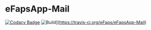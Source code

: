 # eFapsApp-Mail

[![Codacy Badge](https://api.codacy.com/project/badge/Grade/3042d38f51894eed84fb9c2155a0b011)](https://www.codacy.com/app/eFaps/eFapsApp-Mail?utm_source=github.com&amp;utm_medium=referral&amp;utm_content=eFaps/eFapsApp-Mail&amp;utm_campaign=Badge_Grade)
![Build](https://github.com/eFaps/eFapsApp-Mail.svg?branch=master)](https://travis-ci.org/eFaps/eFapsApp-Mail)


